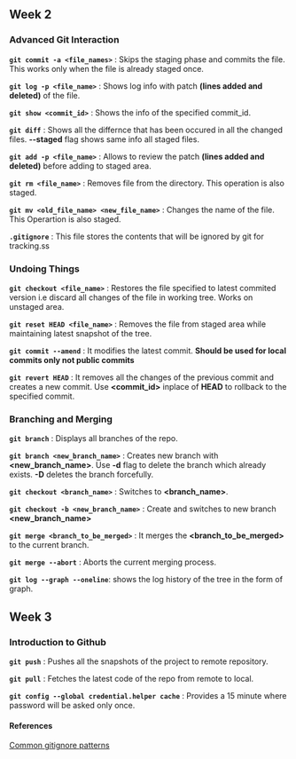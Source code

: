 ## Week 2

### Advanced Git Interaction

**`git commit -a <file_names>`** : Skips the staging phase and commits the file. This works only when the file is already staged once.

**`git log -p <file_name>`** : Shows log info with patch **(lines added and deleted)** of the file.

**`git show <commit_id>`** : Shows the info of the specified commit_id.

**`git diff`** : Shows all the differnce that has been occured in all the changed files. **--staged** flag shows same info all staged files.

**`git add -p <file_name>`** : Allows to review the patch **(lines added and deleted)** before adding to staged area.

**`git rm <file_name>`** : Removes file from the directory. This operation is also staged.

**`git mv <old_file_name> <new_file_name>`** : Changes the name of the file. This Operartion is also staged.

**`.gitignore`** : This file stores the contents that will be ignored by git for tracking.ss

### Undoing Things

**`git checkout <file_name>`** : Restores the file specified to latest commited version i.e discard all changes of the file in working tree. Works on unstaged area.

**`git reset HEAD <file_name>`** : Removes the file from staged area while maintaining latest snapshot of the tree.

**`git commit --amend`** : It modifies the latest commit. **Should be used for local commits only not public commits**

**`git revert HEAD`** : It removes all the changes of the previous commit and creates a new commit. Use **<commit_id>** inplace of **HEAD** to rollback to the specified commit.

### Branching and Merging

**`git branch`** : Displays all branches of the repo.

**`git branch <new_branch_name>`** : Creates new branch with **<new_branch_name>**. Use **-d** flag to delete the branch which already exists. **-D** deletes the branch forcefully.

**`git checkout <branch_name>`** : Switches to **<branch_name>**.

**`git checkout -b <new_branch_name>`** : Create and switches to new branch **<new_branch_name>**

**`git merge <branch_to_be_merged>`** : It merges the **<branch_to_be_merged>** to the current branch.

**`git merge --abort`** : Aborts the current merging process.

**`git log --graph --oneline`**: shows the log history of the tree in the form of graph.

## Week 3

### Introduction to Github

**`git push`** : Pushes all the snapshots of the project to remote repository.

**`git pull`** : Fetches the latest code of the repo from remote to local.

**`git config --global credential.helper cache`** : Provides a 15 minute where password will be asked only once.

#### References
[Common gitignore patterns](https://gist.github.com/octocat/9257657)